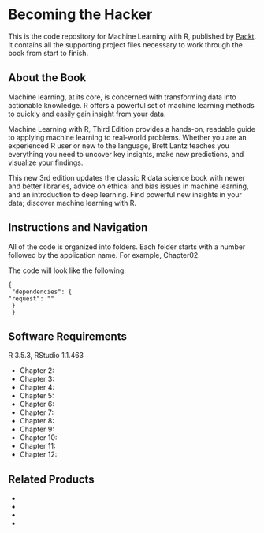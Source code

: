 # Becoming the Hacker
This is the code repository for Machine Learning with R, published by [Packt](https://www.packtpub.com/?utm_source=github). It contains all the supporting project files necessary to work through the book from start to finish.

## About the Book
Machine learning, at its core, is concerned with transforming data into actionable knowledge. R offers a powerful set of machine learning methods to quickly and easily gain insight from your data.

Machine Learning with R, Third Edition provides a hands-on, readable guide to applying machine learning to real-world problems. Whether you are an experienced R user or new to the language, Brett Lantz teaches you everything you need to uncover key insights, make new predictions, and visualize your findings.

This new 3rd edition updates the classic R data science book with newer and better libraries, advice on ethical and bias issues in machine learning, and an introduction to deep learning. Find powerful new insights in your data; discover machine learning with R.

## Instructions and Navigation
All of the code is organized into folders. Each folder starts with a number followed by the application name. For example, Chapter02.

The code will look like the following:
```
{
 "dependencies": {
"request": ""
 }
 }
```

## Software Requirements

R 3.5.3, RStudio 1.1.463

* Chapter 2:  
* Chapter 3:  
* Chapter 4:  
* Chapter 5:  
* Chapter 6:  
* Chapter 7:  
* Chapter 8:  
* Chapter 9:  
* Chapter 10: 
* Chapter 11: 
* Chapter 12: 

## Related Products

* 

* 

* 

* 
